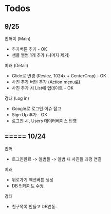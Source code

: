 Todos
=====

9/25
---

민혁이
(Main)
- 추가버튼 추가 - OK
- 샘플 앨범 1개 추가 (나머지 제거)

미래
(Detail)
- Glide로 변경 (Resiez, 1024x + CenterCrop) - OK
- 사진 추가 버턴 추가 (Action menu로)
- 사진 추가 시 List에 업데이트 - OK

경태
(Log in)
- Google로 로그인 이슈 잡고 
- Sign Up 추가 - OK
- 로그인 시, Users 데이터베이스 반영

=====
10/24
---
민혁
- 로그인완료 -> 앨범들 ->  앨범 내 사진들 과정 연결

미래
- 뒤로가기 액션버튼 생성
- DB 업데이트 수정

경태
- 친구목록 만들고 DB연동.